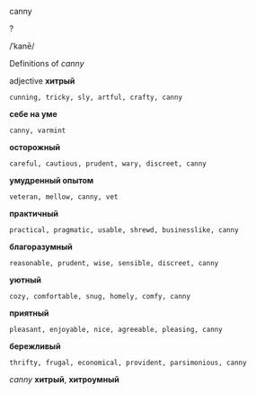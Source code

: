 canny

?

/ˈkanē/

Definitions of _canny_

adjective
**хитрый**

    cunning, tricky, sly, artful, crafty, canny
**себе на уме**

    canny, varmint
**осторожный**

    careful, cautious, prudent, wary, discreet, canny
**умудренный опытом**

    veteran, mellow, canny, vet
**практичный**

    practical, pragmatic, usable, shrewd, businesslike, canny
**благоразумный**

    reasonable, prudent, wise, sensible, discreet, canny
**уютный**

    cozy, comfortable, snug, homely, comfy, canny
**приятный**

    pleasant, enjoyable, nice, agreeable, pleasing, canny
**бережливый**

    thrifty, frugal, economical, provident, parsimonious, canny

_canny_
**хитрый**, **хитроумный**